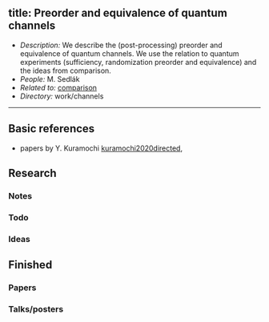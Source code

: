 
title: Preorder and equivalence of quantum channels
---

*  *Description:* We describe the (post-processing) preorder and equivalence of quantum channels. We use the relation to 
 quantum experiments (sufficiency, randomization preorder and equivalence) and the ideas from comparison.  
*  *People:* M. Sedlák   
*  *Related to:* [comparison](PROJECT_comparison)   
*  *Directory:*  work/channels 

---


## Basic references

* papers by Y. Kuramochi [kuramochi2020directed](kuramochi2020directed), 





## Research



### Notes



### Todo



### Ideas



## Finished

### Papers


### Talks/posters

